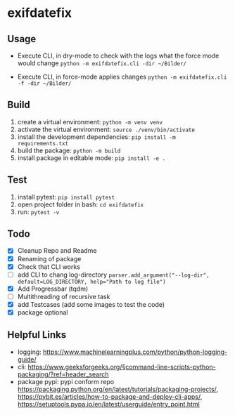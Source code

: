 # exifdatefix

## Usage
* Execute CLI, in dry-mode to check with the logs what the force mode would change
  ```python -m exifdatefix.cli -dir ~/Bilder/```
  
* Execute CLI, in force-mode applies changes
  ```python -m exifdatefix.cli -f -dir ~/Bilder/```
  
## Build
1. create a virtual environment: ```python -m venv venv```
2. activate the virtual environment: ```source ./venv/bin/activate```
3. install the development dependencies: ```pip install -m requirements.txt```
4. build the package: ```python -m build```
5. install package in editable mode: ```pip install -e .```

## Test
1. install pytest: ```pip install pytest```
1. open project folder in bash: ```cd exifdatefix```
1. run: ```pytest -v```
   
## Todo
* [x] Cleanup Repo and Readme
* [x] Renaming of package
* [x] Check that CLI works
* [ ] add CLI to chang log-directory ```parser.add_argument("--log-dir", default=LOG_DIRECTORY, help="Path to log file")```
* [x] Add Progressbar (tqdm)
* [ ] Multithreading of recursive task
* [x] add Testcases (add some images to test the code)
* [x] package optional

## Helpful Links
* logging: https://www.machinelearningplus.com/python/python-logging-guide/
* cli: https://www.geeksforgeeks.org/§command-line-scripts-python-packaging/?ref=header_search
* package pypi: pypi conform repo https://packaging.python.org/en/latest/tutorials/packaging-projects/, https://pybit.es/articles/how-to-package-and-deploy-cli-apps/, https://setuptools.pypa.io/en/latest/userguide/entry_point.html